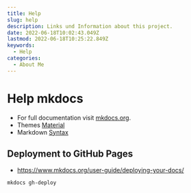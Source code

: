 ```yaml
---
title: Help
slug: help
description: Links und Information about this project.
date: 2022-06-18T10:02:43.049Z
lastmod: 2022-06-18T10:25:22.849Z
keywords:
  - Help
categories:
  - About Me
---
```

# Help mkdocs

- For full documentation visit [mkdocs.org](http://mkdocs.org).
- Themes [Material](https://squidfunk.github.io/mkdocs-material/getting-started/)
- Markdown [Syntax](https://github.com/adam-p/markdown-here/wiki/Markdown-Cheatsheet)

## Deployment to GitHub Pages

- https://www.mkdocs.org/user-guide/deploying-your-docs/

```bash
mkdocs gh-deploy
```
